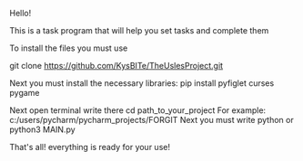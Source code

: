 Hello!

This is a task program that will help you set tasks and complete them

To install the files you must use 

git clone https://github.com/KysBITe/TheUslesProject.git

Next you must install the necessary libraries: pip install pyfiglet curses pygame

Next open terminal
write there cd path_to_your_project
For example: c:/users/pycharm/pycharm_projects/FORGIT 
Next you must write python or python3 MAIN.py

That's all! everything is ready for your use!
